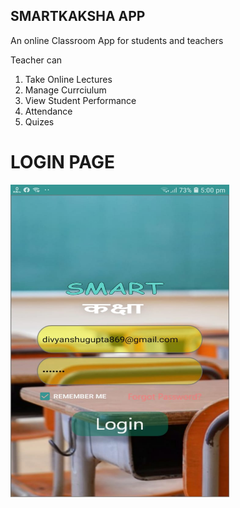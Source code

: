 ## SMARTKAKSHA APP

  An online Classroom App for students and teachers
  
  Teacher can
  1) Take Online Lectures
  2) Manage Currciulum
  3) View Student Performance
  4) Attendance
  5) Quizes

# LOGIN PAGE

<img src = "/smartkaksha clips/Login Page.jpeg" width="350" height="500"/> 

